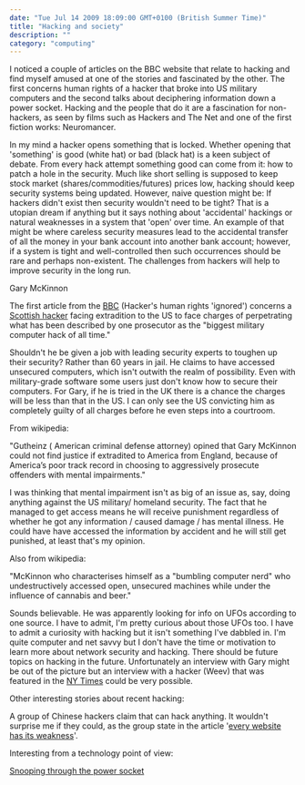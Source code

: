 ```yaml
---
date: "Tue Jul 14 2009 18:09:00 GMT+0100 (British Summer Time)"
title: "Hacking and society"
description: ""
category: "computing"
---
```

I noticed a couple of articles on the BBC website that relate to hacking and find myself amused at one of the stories and fascinated by the other. The first concerns human rights of a hacker that broke into US military computers and the second talks about deciphering information down a power socket. Hacking and the people that do it are a fascination for non-hackers, as seen by films such as Hackers and The Net and one of the first fiction works: Neuromancer.

In my mind a hacker opens something that is locked. Whether opening that 'something' is good (white hat) or bad (black hat) is a keen subject of debate. From every hack attempt something good can come from it: how to patch a hole in the security. Much like short selling is supposed to keep stock market (shares/commodities/futures) prices low, hacking should keep security systems being updated. However, naive question might be: If hackers didn't exist then security wouldn't need to be tight? That is a utopian dream if anything but it says nothing about 'accidental' hackings or natural weaknesses in a system that 'open' over time. An example of that might be where careless security measures lead to the accidental transfer of all the money in your bank account into another bank account; however, if a system is tight and well-controlled then such occurrences should be rare and perhaps non-existent. The challenges from hackers will help to improve security in the long run.

Gary McKinnon

The first article from the [BBC](http://news.bbc.co.uk/1/hi/uk/8149986.stm) (Hacker's human rights 'ignored') concerns a [Scottish hacker](http://en.wikipedia.org/wiki/Gary_McKinnon) facing extradition to the US to face charges of perpetrating what has been described by one prosecutor as the "biggest military computer hack of all time."

Shouldn't he be given a job with leading security experts to toughen up their security? Rather than 60 years in jail. He claims to have accessed unsecured computers, which isn't outwith the realm of possibility. Even with military-grade software some users just don't know how to secure their computers. For Gary, if he is tried in the UK there is a chance the charges will be less than that in the US. I can only see the US convicting him as completely guilty of all charges before he even steps into a courtroom.

From wikipedia:

"Gutheinz ( American criminal defense attorney) opined that Gary McKinnon could not find justice if extradited to America from England, because of America’s poor track record in choosing to aggressively prosecute offenders with mental impairments."

I was thinking that mental impairment isn't as big of an issue as, say, doing anything against the US military/ homeland security. The fact that he managed to get access means he will receive punishment regardless of whether he got any information / caused damage / has mental illness. He could have have accessed the information by accident and he will still get punished, at least that's my opinion.

Also from wikipedia:

"McKinnon who characterises himself as a "bumbling computer nerd" who undestructively accessed open, unsecured machines while under the influence of cannabis and beer."

Sounds believable. He was apparently looking for info on UFOs according to one source. I have to admit, I'm pretty curious about those UFOs too. I have to admit a curiosity with hacking but it isn't something I've dabbled in. I'm quite computer and net savvy but I don't have the time or motivation to learn more about network security and hacking. There should be future topics on hacking in the future. Unfortunately an interview with Gary might be out of the picture but an interview with a hacker (Weev) that was featured in the [NY Times](http://www.nytimes.com/2008/08/03/magazine/03trolls-t.html) could be very possible.

  
  
Other interesting stories about recent hacking:

A group of Chinese hackers claim that can hack anything. It wouldn't surprise me if they could, as the group state in the article '[every website has its weakness](http://edition.cnn.com/2008/TECH/03/07/china.hackers/index.html)'.

Interesting from a technology point of view:

[Snooping through the power socket](http://news.bbc.co.uk/1/hi/technology/8147534.stm)